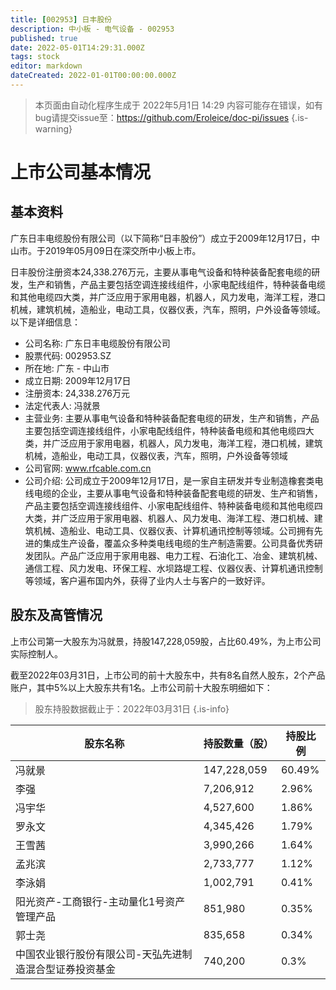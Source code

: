 ```yaml
---
title: [002953] 日丰股份
description: 中小板 - 电气设备 - 002953
published: true
date: 2022-05-01T14:29:31.000Z
tags: stock
editor: markdown
dateCreated: 2022-01-01T00:00:00.000Z
---
```


> 本页面由自动化程序生成于 2022年5月1日 14:29
> 内容可能存在错误，如有bug请提交issue至：https://github.com/Eroleice/doc-pi/issues
{.is-warning}

# 上市公司基本情况

## 基本资料

广东日丰电缆股份有限公司（以下简称“日丰股份”）成立于2009年12月17日，中山市。于2019年05月09日在深交所中小板上市。

日丰股份注册资本24,338.276万元，主要从事电气设备和特种装备配套电缆的研发，生产和销售，产品主要包括空调连接线组件，小家电配线组件，特种装备电缆和其他电缆四大类，并广泛应用于家用电器，机器人，风力发电，海洋工程，港口机械，建筑机械，造船业，电动工具，仪器仪表，汽车，照明，户外设备等领域。以下是详细信息：

- 公司名称: 广东日丰电缆股份有限公司
- 股票代码: 002953.SZ
- 所在地: 广东 - 中山市
- 成立日期: 2009年12月17日
- 注册资本: 24,338.276万元
- 法定代表人: 冯就景
- 主营业务: 主要从事电气设备和特种装备配套电缆的研发，生产和销售，产品主要包括空调连接线组件，小家电配线组件，特种装备电缆和其他电缆四大类，并广泛应用于家用电器，机器人，风力发电，海洋工程，港口机械，建筑机械，造船业，电动工具，仪器仪表，汽车，照明，户外设备等领域
- 公司官网: www.rfcable.com.cn
- 公司介绍: 公司成立于2009年12月17日，是一家自主研发并专业制造橡套类电线电缆的企业，主要从事电气设备和特种装备配套电缆的研发、生产和销售，产品主要包括空调连接线组件、小家电配线组件、特种装备电缆和其他电缆四大类，并广泛应用于家用电器、机器人、风力发电、海洋工程、港口机械、建筑机械、造船业、电动工具、仪器仪表、计算机通讯控制等领域。公司拥有先进的集成生产设备，覆盖众多种类电线电缆的生产制造需要。公司具备优秀研发团队。产品广泛应用于家用电器、电力工程、石油化工、冶金、建筑机械、通信工程、风力发电、环保工程、水坝路堤工程、仪器仪表、计算机通讯控制等领域，客户遍布国内外，获得了业内人士与客户的一致好评。


## 股东及高管情况

上市公司第一大股东为冯就景，持股147,228,059股，占比60.49%，为上市公司实际控制人。

截至2022年03月31日，上市公司的前十大股东中，共有8名自然人股东，2个产品账户，其中5%以上大股东共有1名。上市公司前十大股东明细如下：

> 股东持股数据截止于：2022年03月31日
{.is-info}

| 股东名称 | 持股数量（股） | 持股比例 |
| --- | --- | --- |
| 冯就景 | 147,228,059 | 60.49% |
| 李强 | 7,206,912 | 2.96% |
| 冯宇华 | 4,527,600 | 1.86% |
| 罗永文 | 4,345,426 | 1.79% |
| 王雪茜 | 3,990,266 | 1.64% |
| 孟兆滨 | 2,733,777 | 1.12% |
| 李泳娟 | 1,002,791 | 0.41% |
| 阳光资产-工商银行-主动量化1号资产管理产品 | 851,980 | 0.35% |
| 郭士尧 | 835,658 | 0.34% |
| 中国农业银行股份有限公司-天弘先进制造混合型证券投资基金 | 740,200 | 0.3% |




